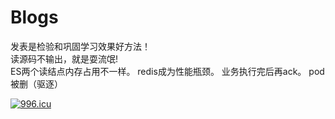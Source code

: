 # Blogs
发表是检验和巩固学习效果好方法！   
读源码不输出，就是耍流氓!   
ES两个读结点内存占用不一样。
redis成为性能瓶颈。
业务执行完后再ack。
pod被删（驱逐）


[![996.icu](https://img.shields.io/badge/link-996.icu-red.svg)](https://996.icu)
